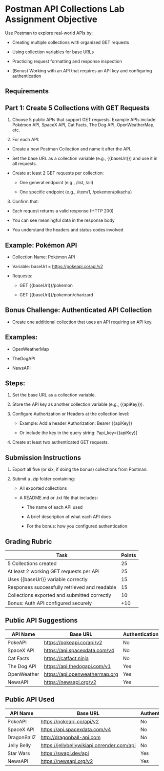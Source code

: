 # Postman API Collections Lab Assignment Objective

Use Postman to explore real-world APIs by:

- Creating multiple collections with organized GET requests

- Using collection variables for base URLs

- Practicing request formatting and response inspection

- (Bonus) Working with an API that requires an API key and configuring authentication

## Requirements

## Part 1: Create 5 Collections with GET Requests

1. Choose 5 public APIs that support GET requests. Example APIs include: Pokémon API, SpaceX API, Cat Facts, The Dog API, OpenWeatherMap, etc.

2. For each API:

- Create a new Postman Collection and name it after the API.

- Set the base URL as a collection variable (e.g., {{baseUrl}}) and use it in all requests.

- Create at least 2 GET requests per collection:

  - One general endpoint (e.g., /list, /all)

  - One specific endpoint (e.g., /item/1, /pokemon/pikachu)

3. Confirm that:

- Each request returns a valid response (HTTP 200)

- You can see meaningful data in the response body

- You understand the headers and status codes involved

## Example: Pokémon API

- Collection Name: Pokémon API

- Variable: baseUrl = https://pokeapi.co/api/v2

- Requests:

  - GET {{baseUrl}}/pokemon

  - GET {{baseUrl}}/pokemon/charizard

## Bonus Challenge: Authenticated API Collection

- Create one additional collection that uses an API requiring an API key.

## Examples:

- OpenWeatherMap

- TheDogAPI

- NewsAPI

## Steps:

1. Set the base URL as a collection variable.

2. Store the API key as another collection variable (e.g., {{apiKey}}).

3. Configure Authorization or Headers at the collection level:

    - Example: Add a header Authorization: Bearer {{apiKey}}

    - Or include the key in the query string: ?api_key={{apiKey}}

4. Create at least two authenticated GET requests.

## Submission Instructions

1. Export all five (or six, if doing the bonus) collections from Postman.

2. Submit a .zip folder containing:

    - All exported collections

    - A README.md or .txt file that includes:

      - The name of each API used

      - A brief description of what each API does

      - For the bonus: how you configured authentication

## Grading Rubric

|Task                                      |Points|
|----------------------------------------------|------|
|5 Collections created                         |  25  |
|At least 2 working GET requests per API       |  25  |
|Uses {{baseUrl}} variable correctly           |  15  |
|Responses successfully retrieved and readable |  15  |
|Collections exported and submitted correctly  |  10  |
|Bonus: Auth API configured securely           | +10  |

## Public API Suggestions

|API Name       |Base URL                         |Authentication |
|---------------|---------------------------------|---------------|
|PokeAPI        | https://pokeapi.co/api/v2       |No             |
|SpaceX API     | https://api.spacexdata.com/v4   |No             |
|Cat Facts      | https://catfact.ninja           |No             |
|The Dog API    | https://api.thedogapi.com/v1    |Yes            |
|OpenWeather    | https://api.openweathermap.org  |Yes            |
|NewsAPI        | https://newsapi.org/v2          |Yes            |



## Public API Used

|API Name       |Base URL                         |Authentication |
|---------------|---------------------------------|---------------|
|PokeAPI        | https://pokeapi.co/api/v2       |No             |
|SpaceX API     | https://api.spacexdata.com/v4   |No             |
|DragonBallZ    | http://dragonball-api.com       |No             |
|Jelly Belly    | https://jellybellywikiapi.onrender.com/api  |No |
|Star Wars      | https://swapi.dev/api           |Yes            |
|NewsAPI        | https://newsapi.org/v2          |Yes            |
